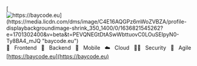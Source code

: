 [![https://baycode.eu](https://media.licdn.com/dms/image/C4E16AQGPz6mWoZVBZA/profile-displaybackgroundimage-shrink_350_1400/0/1636821545262?e=1701302400&v=beta&t=PEVQNEGtDtASwWbttuovC0LOuSEIpyN0-Ty8BA4_mJQ "baycode.eu")](https://baycode.eu)
💙&nbsp;&nbsp;&nbsp;Frontend&nbsp;&nbsp;&nbsp;🖤&nbsp;&nbsp;&nbsp;Backend&nbsp;&nbsp;&nbsp;📱&nbsp;&nbsp;&nbsp;Mobile&nbsp;&nbsp;&nbsp;☁️️&nbsp;&nbsp;&nbsp;Cloud&nbsp;&nbsp;&nbsp;👮🏻&nbsp;&nbsp;&nbsp;Security&nbsp;&nbsp;&nbsp;🎯&nbsp;&nbsp;&nbsp;Agile
[https://baycode.eu](https://baycode.eu)
